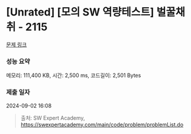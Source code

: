 # [Unrated] [모의 SW 역량테스트] 벌꿀채취 - 2115 

[문제 링크](https://swexpertacademy.com/main/code/problem/problemDetail.do?contestProbId=AV5V4A46AdIDFAWu) 

### 성능 요약

메모리: 111,400 KB, 시간: 2,500 ms, 코드길이: 2,501 Bytes

### 제출 일자

2024-09-02 16:08



> 출처: SW Expert Academy, https://swexpertacademy.com/main/code/problem/problemList.do